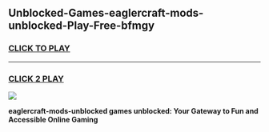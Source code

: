 
## Unblocked-Games-eaglercraft-mods-unblocked-Play-Free-bfmgy
<h3>
<a href="https://premium76.site?title=eaglercraft-mods-unblocked&ref=23A">CLICK TO PLAY</a></h3>
<hr>

<h3>
<a href="https://premium76.site?title=eaglercraft-mods-unblocked&ref=23A">CLICK 2 PLAY</a>
  
</h3>

<a href="https://premium76.site?title=eaglercraft-mods-unblocked&ref=23A"><img src="https://clearcache.store/games.png"></a>


**eaglercraft-mods-unblocked games unblocked: Your Gateway to Fun and Accessible Online Gaming**
